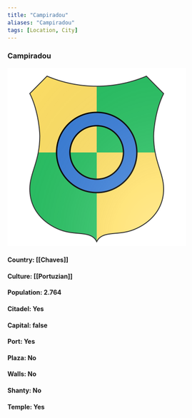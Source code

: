 ```yaml
---
title: "Campiradou"
aliases: "Campiradou"
tags: [Location, City]
---
```

### Campiradou
![](attachment/488bce4c07e6e792226206d9cdb0a7c8.svg)

#### Country: [[Chaves]]

#### Culture: [[Portuzian]]

#### Population: 2.764

#### Citadel: Yes

#### Capital: false

#### Port: Yes

#### Plaza: No

#### Walls: No

#### Shanty: No

#### Temple: Yes

